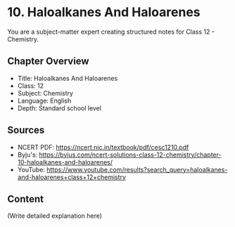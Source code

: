 # 10. Haloalkanes And Haloarenes

You are a subject-matter expert creating structured notes for Class 12 - Chemistry.

## Chapter Overview
- Title: Haloalkanes And Haloarenes
- Class: 12
- Subject: Chemistry
- Language: English
- Depth: Standard school level

## Sources
- NCERT PDF: https://ncert.nic.in/textbook/pdf/cesc1210.pdf
- Byju's: https://byjus.com/ncert-solutions-class-12-chemistry/chapter-10-haloalkanes-and-haloarenes/
- YouTube: https://www.youtube.com/results?search_query=haloalkanes-and-haloarenes+class+12+chemistry

## Content
(Write detailed explanation here)
